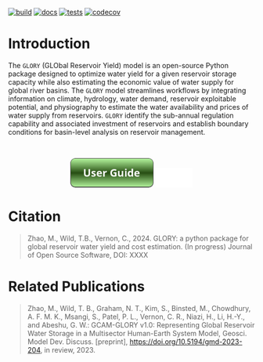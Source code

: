 [![build](https://github.com/JGCRI/glory/actions/workflows/build.yml/badge.svg?branch=main)](https://github.com/JGCRI/glory/actions/workflows/build.yml)
[![docs](https://github.com/JGCRI/glory/actions/workflows/docs.yml/badge.svg?branch=main)](https://github.com/JGCRI/glory/actions/workflows/docs.yml)
[![tests](https://github.com/JGCRI/glory/actions/workflows/test.yml/badge.svg?branch=main)](https://github.com/JGCRI/glory/actions/workflows/test.yml)
[![codecov](https://codecov.io/gh/jgcri/glory/graph/badge.svg?token=TTH482Y1UD)](https://codecov.io/gh/jgcri/glory)

# Introduction

The `GLORY` (GLObal Reservoir Yield) model is an open-source Python package designed to optimize water yield for a given reservoir storage capacity while also estimating the economic value of water supply for global river basins. The `GLORY` model streamlines workflows by integrating information on climate, hydrology, water demand, reservoir exploitable potential, and physiography to estimate the water availability and prices of water supply from reservoirs. ``GLORY`` identify the sub-annual regulation capability and associated investment of reservoirs and establish boundary conditions for basin-level analysis on reservoir management.

<br>

<p align="center">
<a href="https://jgcri.github.io/glory/" target="_blank"><img src="https://github.com/JGCRI/jgcricolors/blob/main/vignettes/button_user_guide.PNG?raw=true" 
alt="https://jgcri.github.io/glory/" height="60"/></a>
<img src="https://github.com/JGCRI/jgcricolors/blob/main/vignettes/button_divider.PNG?raw=true" height="40"/>
</p>

# Citation

> Zhao, M., Wild, T.B., Vernon, C., 2024. GLORY: a python package for global reservoir water yield and cost estimation. (In progress) Journal of Open Source Software, DOI: XXXX


# Related Publications

> Zhao, M., Wild, T. B., Graham, N. T., Kim, S., Binsted, M., Chowdhury, A. F. M. K., Msangi, S., Patel, P. L., Vernon, C. R., Niazi, H., Li, H.-Y., and Abeshu, G. W.: GCAM-GLORY v1.0: Representing Global Reservoir Water Storage in a Multisector Human-Earth System Model, Geosci. Model Dev. Discuss. [preprint], https://doi.org/10.5194/gmd-2023-204, in review, 2023.


